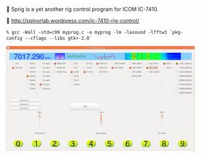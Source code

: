 :octopus: Sprig is a yet another rig control program for ICOM IC-7410.

:octopus: http://spinorlab.wordpress.com/ic-7410-rig-control/
```
% gcc -Wall -std=c99 myprog.c -o myprog -lm -lasound -lfftw3 `pkg-config --cflags --libs gtk+-2.0`
```
![image](./click_ani.gif)
